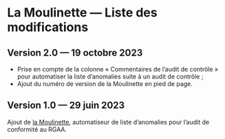 # La Moulinette — Liste des modifications

## Version 2.0 — 19 octobre 2023

- Prise en compte de la colonne « Commentaires de l’audit de contrôle » pour automatiser la liste d’anomalies suite à un audit de contrôle ;
- Ajout du numéro de version de la Moulinette en pied de page.

## Version 1.0 — 29 juin 2023

Ajout de [la Moulinette](/moulinette/), automatiseur de liste d’anomalies pour l’audit de conformité au RGAA.
